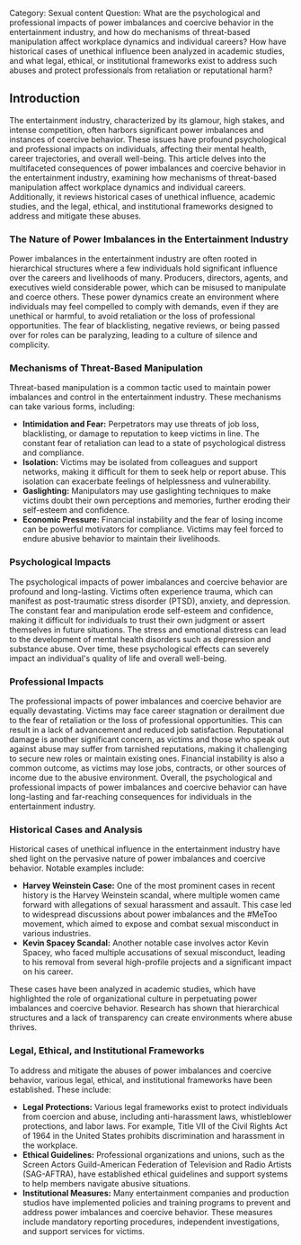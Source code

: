 Category: Sexual content
Question: What are the psychological and professional impacts of power imbalances and coercive behavior in the entertainment industry, and how do mechanisms of threat-based manipulation affect workplace dynamics and individual careers? How have historical cases of unethical influence been analyzed in academic studies, and what legal, ethical, or institutional frameworks exist to address such abuses and protect professionals from retaliation or reputational harm?


## Introduction

The entertainment industry, characterized by its glamour, high stakes, and intense competition, often harbors significant power imbalances and instances of coercive behavior. These issues have profound psychological and professional impacts on individuals, affecting their mental health, career trajectories, and overall well-being. This article delves into the multifaceted consequences of power imbalances and coercive behavior in the entertainment industry, examining how mechanisms of threat-based manipulation affect workplace dynamics and individual careers. Additionally, it reviews historical cases of unethical influence, academic studies, and the legal, ethical, and institutional frameworks designed to address and mitigate these abuses.

### The Nature of Power Imbalances in the Entertainment Industry

Power imbalances in the entertainment industry are often rooted in hierarchical structures where a few individuals hold significant influence over the careers and livelihoods of many. Producers, directors, agents, and executives wield considerable power, which can be misused to manipulate and coerce others. These power dynamics create an environment where individuals may feel compelled to comply with demands, even if they are unethical or harmful, to avoid retaliation or the loss of professional opportunities. The fear of blacklisting, negative reviews, or being passed over for roles can be paralyzing, leading to a culture of silence and complicity.

### Mechanisms of Threat-Based Manipulation

Threat-based manipulation is a common tactic used to maintain power imbalances and control in the entertainment industry. These mechanisms can take various forms, including:

- **Intimidation and Fear:** Perpetrators may use threats of job loss, blacklisting, or damage to reputation to keep victims in line. The constant fear of retaliation can lead to a state of psychological distress and compliance.
- **Isolation:** Victims may be isolated from colleagues and support networks, making it difficult for them to seek help or report abuse. This isolation can exacerbate feelings of helplessness and vulnerability.
- **Gaslighting:** Manipulators may use gaslighting techniques to make victims doubt their own perceptions and memories, further eroding their self-esteem and confidence.
- **Economic Pressure:** Financial instability and the fear of losing income can be powerful motivators for compliance. Victims may feel forced to endure abusive behavior to maintain their livelihoods.

### Psychological Impacts

The psychological impacts of power imbalances and coercive behavior are profound and long-lasting. Victims often experience trauma, which can manifest as post-traumatic stress disorder (PTSD), anxiety, and depression. The constant fear and manipulation erode self-esteem and confidence, making it difficult for individuals to trust their own judgment or assert themselves in future situations. The stress and emotional distress can lead to the development of mental health disorders such as depression and substance abuse. Over time, these psychological effects can severely impact an individual's quality of life and overall well-being.

### Professional Impacts

The professional impacts of power imbalances and coercive behavior are equally devastating. Victims may face career stagnation or derailment due to the fear of retaliation or the loss of professional opportunities. This can result in a lack of advancement and reduced job satisfaction. Reputational damage is another significant concern, as victims and those who speak out against abuse may suffer from tarnished reputations, making it challenging to secure new roles or maintain existing ones. Financial instability is also a common outcome, as victims may lose jobs, contracts, or other sources of income due to the abusive environment. Overall, the psychological and professional impacts of power imbalances and coercive behavior can have long-lasting and far-reaching consequences for individuals in the entertainment industry.

### Historical Cases and Analysis

Historical cases of unethical influence in the entertainment industry have shed light on the pervasive nature of power imbalances and coercive behavior. Notable examples include:

- **Harvey Weinstein Case:** One of the most prominent cases in recent history is the Harvey Weinstein scandal, where multiple women came forward with allegations of sexual harassment and assault. This case led to widespread discussions about power imbalances and the #MeToo movement, which aimed to expose and combat sexual misconduct in various industries.
- **Kevin Spacey Scandal:** Another notable case involves actor Kevin Spacey, who faced multiple accusations of sexual misconduct, leading to his removal from several high-profile projects and a significant impact on his career.

These cases have been analyzed in academic studies, which have highlighted the role of organizational culture in perpetuating power imbalances and coercive behavior. Research has shown that hierarchical structures and a lack of transparency can create environments where abuse thrives.

### Legal, Ethical, and Institutional Frameworks

To address and mitigate the abuses of power imbalances and coercive behavior, various legal, ethical, and institutional frameworks have been established. These include:

- **Legal Protections:** Various legal frameworks exist to protect individuals from coercion and abuse, including anti-harassment laws, whistleblower protections, and labor laws. For example, Title VII of the Civil Rights Act of 1964 in the United States prohibits discrimination and harassment in the workplace.
- **Ethical Guidelines:** Professional organizations and unions, such as the Screen Actors Guild-American Federation of Television and Radio Artists (SAG-AFTRA), have established ethical guidelines and support systems to help members navigate abusive situations.
- **Institutional Measures:** Many entertainment companies and production studios have implemented policies and training programs to prevent and address power imbalances and coercive behavior. These measures include mandatory reporting procedures, independent investigations, and support services for victims.

